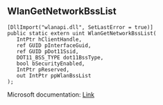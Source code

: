 ## WlanGetNetworkBssList

```
[DllImport("wlanapi.dll", SetLastError = true)]
public static extern uint WlanGetNetworkBssList(
   IntPtr hClientHandle,
   ref GUID pInterfaceGuid,
   ref GUID pDot11Ssid,
   DOT11_BSS_TYPE dot11BssType,
   bool bSecurityEnabled,
   IntPtr pReserved,
   out IntPtr ppWlanBssList
);
```

Microsoft documentation: [Link](https://docs.microsoft.com/en-us/windows/win32/api/wlanapi/nf-wlanapi-wlangetnetworkbsslist)
